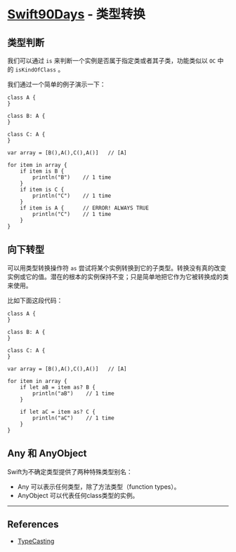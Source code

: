 # [Swift90Days](https://github.com/callmewhy/Swift90Days) - 类型转换

## 类型判断

我们可以通过 `is` 来判断一个实例是否属于指定类或者其子类，功能类似以 `OC` 中的 `isKindOfClass` 。

我们通过一个简单的例子演示一下：

    class A {
    }

    class B: A {
    }

    class C: A {
    }

    var array = [B(),A(),C(),A()]   // [A]

    for item in array {
        if item is B {
            println("B")    // 1 time
        }
        if item is C {
            println("C")    // 1 time
        }
        if item is A {      // ERROR! ALWAYS TRUE
            println("C")    // 1 time
        }
    }


## 向下转型

可以用类型转换操作符 `as` 尝试将某个实例转换到它的子类型。转换没有真的改变实例或它的值。潜在的根本的实例保持不变；只是简单地把它作为它被转换成的类来使用。

比如下面这段代码：

    class A {
    }

    class B: A {
    }

    class C: A {
    }

    var array = [B(),A(),C(),A()]   // [A]

    for item in array {
        if let aB = item as? B {
            println("aB")    // 1 time
        }
        
        if let aC = item as? C {
            println("aC")    // 1 time
        }
    }



## Any 和 AnyObject

Swift为不确定类型提供了两种特殊类型别名：

- Any 可以表示任何类型，除了方法类型（function types）。
- AnyObject 可以代表任何class类型的实例。


*** 

## References

- [TypeCasting](https://developer.apple.com/library/ios/documentation/Swift/Conceptual/Swift_Programming_Language/TypeCasting.html)